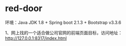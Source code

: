 # red-door

环境：Java JDK 1.8 + Spring boot 2.1.3 +  Bootstrap v3.3.6 

1、网上找的一个适合做公司官网的前端页面目标，访问地址：http://127.0.0.1:8317/index.html


